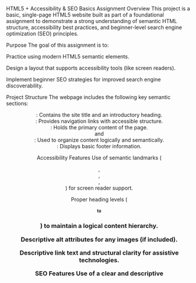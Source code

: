 ﻿HTML5 + Accessibility & SEO Basics Assignment
Overview
This project is a basic, single-page HTML5 website built as part of a foundational assignment to demonstrate a strong understanding of semantic HTML structure, accessibility best practices, and beginner-level search engine optimization (SEO) principles.

Purpose
The goal of this assignment is to:

Practice using modern HTML5 semantic elements.

Design a layout that supports accessibility tools (like screen readers).

Implement beginner SEO strategies for improved search engine discoverability.

Project Structure
The webpage includes the following key semantic sections:

<header>: Contains the site title and an introductory heading.

<nav>: Provides navigation links with accessible structure.

<main>: Holds the primary content of the page.

<article> and <section>: Used to organize content logically and semantically.

<footer>: Displays basic footer information.

Accessibility Features
Use of semantic landmarks (<header>, <nav>, <main>, <footer>) for screen reader support.

Proper heading levels (<h1> to <h3>) to maintain a logical content hierarchy.

Descriptive alt attributes for any images (if included).

Descriptive link text and structural clarity for assistive technologies.

SEO Features
Use of a clear and descriptive <title> tag.

Inclusion of a relevant <meta name="description"> for search engine previews.

Logical heading structure to highlight key topics.

Meaningful content with keywords relevant to the page's topic.

File
index.html — The main HTML file for the webpage.

Notes
No external CSS or JavaScript has been used, as per assignment guidelines.

The focus is strictly on structure, accessibility, and SEO—not visual styling.
